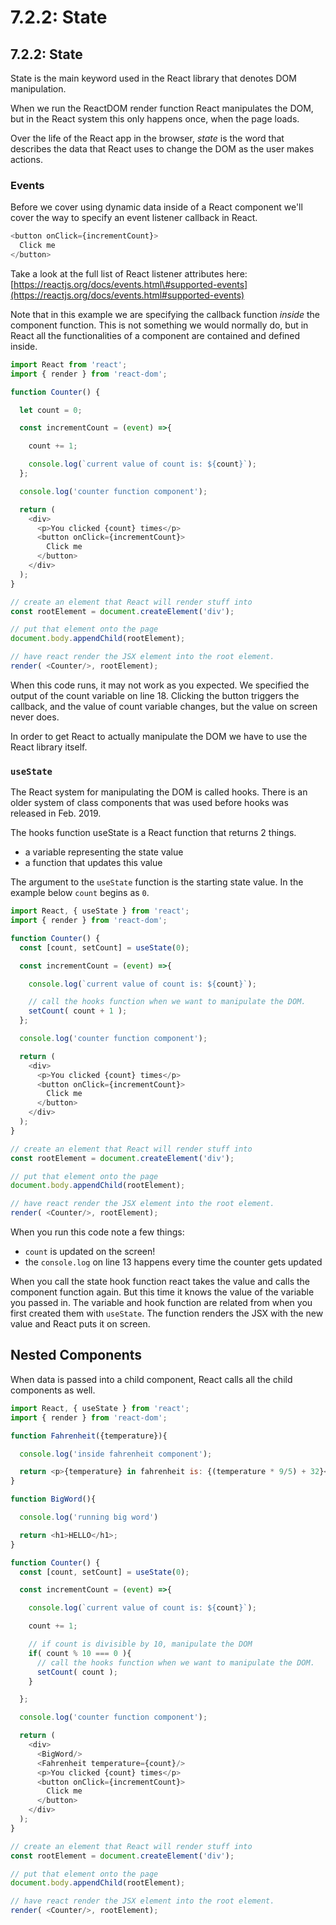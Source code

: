 # 7.2.2: State

## 7.2.2: State

State is the main keyword used in the React library that denotes DOM manipulation.

When we run the ReactDOM render function React manipulates the DOM, but in the React system this only happens once, when the page loads.

Over the life of the React app in the browser, _state_ is the word that describes the data that React uses to change the DOM as the user makes actions.

### Events

Before we cover using dynamic data inside of a React component we'll cover the way to specify an event listener callback in React.

```javascript
<button onClick={incrementCount}>
  Click me
</button>
```

Take a look at the full list of React listener attributes here: [https://reactjs.org/docs/events.html\#supported-events](https://reactjs.org/docs/events.html#supported-events)

Note that in this example we are specifying the callback function _inside_ the component function. This is not something we would normally do, but in React all the functionalities of a component are contained and defined inside.

```javascript
import React from 'react';
import { render } from 'react-dom';

function Counter() {

  let count = 0;

  const incrementCount = (event) =>{

    count += 1;

    console.log(`current value of count is: ${count}`);
  };

  console.log('counter function component');

  return (
    <div>
      <p>You clicked {count} times</p>
      <button onClick={incrementCount}>
        Click me
      </button>
    </div>
  );
}

// create an element that React will render stuff into
const rootElement = document.createElement('div');

// put that element onto the page
document.body.appendChild(rootElement);

// have react render the JSX element into the root element.
render( <Counter/>, rootElement);
```

When this code runs, it may not work as you expected. We specified the output of the count variable on line 18. Clicking the button triggers the callback, and the value of count variable changes, but the value on screen never does.

In order to get React to actually manipulate the DOM we have to use the React library itself.

### `useState`

The React system for manipulating the DOM is called hooks. There is an older system of class components that was used before hooks was released in Feb. 2019.

The hooks function useState is a React function that returns 2 things.

* a variable representing the state value
* a function that updates this value

The argument to the `useState` function is the starting state value. In the example below `count` begins as `0`.

```javascript
import React, { useState } from 'react';
import { render } from 'react-dom';

function Counter() {
  const [count, setCount] = useState(0);

  const incrementCount = (event) =>{

    console.log(`current value of count is: ${count}`);

    // call the hooks function when we want to manipulate the DOM.
    setCount( count + 1 );
  };

  console.log('counter function component');

  return (
    <div>
      <p>You clicked {count} times</p>
      <button onClick={incrementCount}>
        Click me
      </button>
    </div>
  );
}

// create an element that React will render stuff into
const rootElement = document.createElement('div');

// put that element onto the page
document.body.appendChild(rootElement);

// have react render the JSX element into the root element.
render( <Counter/>, rootElement);
```

When you run this code note a few things:

* `count` is updated on the screen!
* the `console.log` on line 13 happens every time the counter gets updated

When you call the state hook function react takes the value and calls the component function again. But this time it knows the value of the variable you passed in. The variable and hook function are related from when you first created them with `useState`. The function renders the JSX with the new value and React puts it on screen.

## Nested Components

When data is passed into a child component, React calls all the child components as well.

```javascript
import React, { useState } from 'react';
import { render } from 'react-dom';

function Fahrenheit({temperature}){

  console.log('inside fahrenheit component');

  return <p>{temperature} in fahrenheit is: {(temperature * 9/5) + 32}</p>;
}

function BigWord(){

  console.log('running big word')

  return <h1>HELLO</h1>;
}

function Counter() {
  const [count, setCount] = useState(0);

  const incrementCount = (event) =>{

    console.log(`current value of count is: ${count}`);

    count += 1;

    // if count is divisible by 10, manipulate the DOM 
    if( count % 10 === 0 ){
      // call the hooks function when we want to manipulate the DOM.
      setCount( count );
    }   

  };

  console.log('counter function component');

  return (
    <div>
      <BigWord/>
      <Fahrenheit temperature={count}/>
      <p>You clicked {count} times</p>
      <button onClick={incrementCount}>
        Click me
      </button>
    </div>
  );
}

// create an element that React will render stuff into
const rootElement = document.createElement('div');

// put that element onto the page
document.body.appendChild(rootElement);

// have react render the JSX element into the root element.
render( <Counter/>, rootElement);
```

